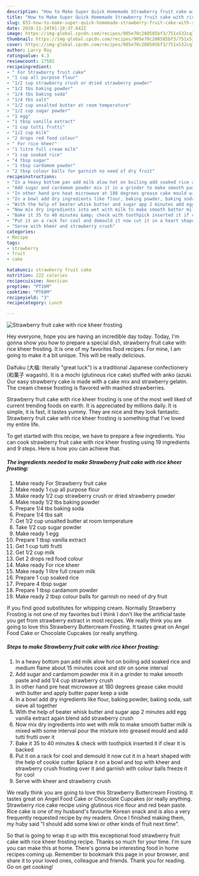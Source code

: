 ```yaml
---
description: "How to Make Super Quick Homemade Strawberry fruit cake with rice kheer frosting"
title: "How to Make Super Quick Homemade Strawberry fruit cake with rice kheer frosting"
slug: 655-how-to-make-super-quick-homemade-strawberry-fruit-cake-with-rice-kheer-frosting
date: 2020-11-24T01:18:37.642Z
image: https://img-global.cpcdn.com/recipes/905e70c208585bf3/751x532cq70/strawberry-fruit-cake-with-rice-kheer-frosting-recipe-main-photo.jpg
thumbnail: https://img-global.cpcdn.com/recipes/905e70c208585bf3/751x532cq70/strawberry-fruit-cake-with-rice-kheer-frosting-recipe-main-photo.jpg
cover: https://img-global.cpcdn.com/recipes/905e70c208585bf3/751x532cq70/strawberry-fruit-cake-with-rice-kheer-frosting-recipe-main-photo.jpg
author: Larry Roy
ratingvalue: 4.3
reviewcount: 17582
recipeingredient:
- " For Strawberry fruit cake"
- "1 cup all purpose flour"
- "1/2 cup strawberry crush or dried strawberry powder"
- "1/2 tbs baking powder"
- "1/4 tbs baking soda"
- "1/4 tbs salt"
- "1/2 cup unsalted butter at room temperature"
- "1/2 cup sugar powder"
- "1 egg"
- "1 tbsp vanilla extract"
- "1 cup tutti frutti"
- "1/2 cup milk"
- "2 drops red food colour"
- " For rice kheer"
- "1 litre full cream milk"
- "1 cup soaked rice"
- "4 tbsp sugar"
- "1 tbsp cardamom powder"
- "2 tbsp colour balls for garnish no need of dry fruit"
recipeinstructions:
- "In a heavy bottom pan add milk alow hot on boiling add soaked rice and medium flame about 15 minutes cook and stir on some interval"
- "Add sugar and cardamom powder mix it in a grinder to make smooth paste and add 1/4 cup strawberry crush"
- "In other hand pre heat microwave at 180 degrees grease cake mould with butter and apply butter paper keep a side"
- "In a bowl add dry ingredients like flour, baking powder, baking soda, salt sieve all together"
- "With the help of beater whisk butter and sugar app 2 minutes add egg vanilla extract again blend add strawberry crush"
- "Now mix dry ingredients into wet with milk to make smooth batter milk is mixed with some interval pour the mixture into greased mould and add tutti frutti over it"
- "Bake it 35 to 40 minutes &amp; check with toothpick inserted it if clear it is backed"
- "Put it on a rack for cool and demould it now cut it in a heart shaped with the help of cookie cutter &amp;place it on a bowl and top with kheer and strawberry crush frosting over it and garnish with colour balls freeze it for cool"
- "Serve with kheer and strawberry crush"
categories:
- Recipe
tags:
- strawberry
- fruit
- cake

katakunci: strawberry fruit cake 
nutrition: 222 calories
recipecuisine: American
preptime: "PT16M"
cooktime: "PT60M"
recipeyield: "3"
recipecategory: Lunch

---
```



![Strawberry fruit cake with rice kheer frosting](https://img-global.cpcdn.com/recipes/905e70c208585bf3/751x532cq70/strawberry-fruit-cake-with-rice-kheer-frosting-recipe-main-photo.jpg)

Hey everyone, hope you are having an incredible day today. Today, I'm gonna show you how to prepare a special dish, strawberry fruit cake with rice kheer frosting. It is one of my favorites food recipes. For mine, I am going to make it a bit unique. This will be really delicious.

Daifuku (大福: literally &#34;great luck&#34;) is a traditional Japanese confectionery (和菓子 wagashi). It is a mochi (glutinous rice cake) stuffed with anko (azuki. Our easy strawberry cake is made with a cake mix and strawberry gelatin. The cream cheese frosting is flavored with mashed strawberries.

Strawberry fruit cake with rice kheer frosting is one of the most well liked of current trending foods on earth. It is appreciated by millions daily. It is simple, it is fast, it tastes yummy. They are nice and they look fantastic. Strawberry fruit cake with rice kheer frosting is something that I've loved my entire life.


To get started with this recipe, we have to prepare a few ingredients. You can cook strawberry fruit cake with rice kheer frosting using 19 ingredients and 9 steps. Here is how you can achieve that.

<!--inarticleads1-->

##### The ingredients needed to make Strawberry fruit cake with rice kheer frosting:

1. Make ready  For Strawberry fruit cake
1. Make ready 1 cup all purpose flour
1. Make ready 1/2 cup strawberry crush or dried strawberry powder
1. Make ready 1/2 tbs baking powder
1. Prepare 1/4 tbs baking soda
1. Prepare 1/4 tbs salt
1. Get 1/2 cup unsalted butter at room temperature
1. Take 1/2 cup sugar powder
1. Make ready 1 egg
1. Prepare 1 tbsp vanilla extract
1. Get 1 cup tutti frutti
1. Get 1/2 cup milk
1. Get 2 drops red food colour
1. Make ready  For rice kheer
1. Make ready 1 litre full cream milk
1. Prepare 1 cup soaked rice
1. Prepare 4 tbsp sugar
1. Prepare 1 tbsp cardamom powder
1. Make ready 2 tbsp colour balls for garnish no need of dry fruit


If you find good substitutes for whipping cream. Normally Strawberry Frosting is not one of my favorites but I think I don&#39;t like the artificial taste you get from strawberry extract in most recipes. We really think you are going to love this Strawberry Buttercream Frosting. It tastes great on Angel Food Cake or Chocolate Cupcakes (or really anything. 

<!--inarticleads2-->

##### Steps to make Strawberry fruit cake with rice kheer frosting:

1. In a heavy bottom pan add milk alow hot on boiling add soaked rice and medium flame about 15 minutes cook and stir on some interval
1. Add sugar and cardamom powder mix it in a grinder to make smooth paste and add 1/4 cup strawberry crush
1. In other hand pre heat microwave at 180 degrees grease cake mould with butter and apply butter paper keep a side
1. In a bowl add dry ingredients like flour, baking powder, baking soda, salt sieve all together
1. With the help of beater whisk butter and sugar app 2 minutes add egg vanilla extract again blend add strawberry crush
1. Now mix dry ingredients into wet with milk to make smooth batter milk is mixed with some interval pour the mixture into greased mould and add tutti frutti over it
1. Bake it 35 to 40 minutes &amp; check with toothpick inserted it if clear it is backed
1. Put it on a rack for cool and demould it now cut it in a heart shaped with the help of cookie cutter &amp;place it on a bowl and top with kheer and strawberry crush frosting over it and garnish with colour balls freeze it for cool
1. Serve with kheer and strawberry crush


We really think you are going to love this Strawberry Buttercream Frosting. It tastes great on Angel Food Cake or Chocolate Cupcakes (or really anything. Strawberry rice cake recipe using glutinous rice flour and red bean paste. Rice cake is one of my husband&#39;s favourite Korean snack and is also a very frequently requested recipe by my readers. Once I finished making them, my huby said &#34;I should add some kiwi or other kinds of fruit next time&#34;. 

So that is going to wrap it up with this exceptional food strawberry fruit cake with rice kheer frosting recipe. Thanks so much for your time. I'm sure you can make this at home. There's gonna be interesting food in home recipes coming up. Remember to bookmark this page in your browser, and share it to your loved ones, colleague and friends. Thank you for reading. Go on get cooking!
